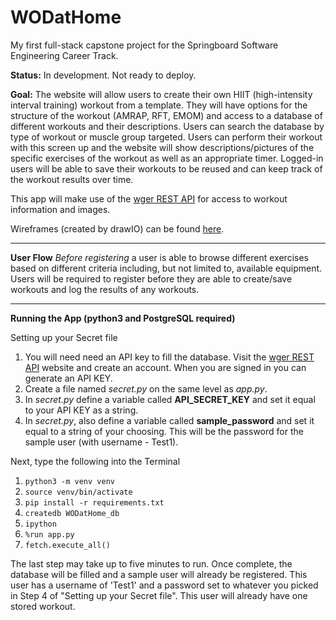 # WODatHome

My first full-stack capstone project for the Springboard Software Engineering Career Track.

**Status:** In development. Not ready to deploy.

**Goal:** The website will allow users to create their own HIIT (high-intensity interval training) workout from a template. They will have options for the structure of the workout (AMRAP, RFT, EMOM) and access to a database of different workouts and their descriptions. Users can search the database by type of workout or muscle group targeted. Users can perform their workout with this screen up and the website will show descriptions/pictures of the specific exercises of the workout as well as an appropriate timer. Logged-in users will be able to save their workouts to be reused and can keep track of the workout results over time.

This app will make use of the [wger REST API](https://wger.de/en/software/api) for access to workout information and images.

Wireframes (created by drawIO) can be found [here](https://drive.google.com/file/d/1yAY6GoaadWmxEO3Tsi-nS69-XsKmUaJ0/view?usp=sharing).

---
**User Flow**
*Before registering* a user is able to browse different exercises based on different criteria including, but not limited to, available equipment. Users will be required to register before they are able to create/save workouts and log the results of any workouts.



---

**Running the App (python3 and PostgreSQL required)**

Setting up your Secret file


1. You will need need an API key to fill the database. Visit the [wger REST API](https://wger.de/en/software/api) website and create an account. When you are signed in you can generate an API KEY.
2. Create a file named <i>secret.py</i> on the same level as *app.py*. 
3. In *secret.py* define a variable called **API\_SECRET\_KEY** and set it equal to your API KEY as a string.
4. In *secret.py*, also define a variable called **sample\_password** and set it equal to a string of your choosing. This will be the password for the sample user (with username - Test1). 

Next, type the following into the Terminal


1. `python3 -m venv venv`
2. `source venv/bin/activate`
3. `pip install -r requirements.txt`
4. `createdb WODatHome_db`
5. `ipython`
6. `%run app.py`
7. `fetch.execute_all()`


The last step may take up to five minutes to run. Once complete, the database will be filled and a sample user will already be registered. This user has a username of 'Test1' and a password set to whatever you picked in Step 4 of "Setting up your Secret file". This user will already have one stored workout.
